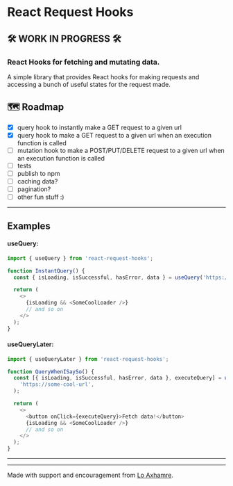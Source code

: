 # React Request Hooks

## 🛠 WORK IN PROGRESS 🛠

### React Hooks for fetching and mutating data.

A simple library that provides React hooks for making requests and accessing a bunch of useful states for the request made.

## 🗺 Roadmap

- [x] query hook to instantly make a GET request to a given url
- [x] query hook to make a GET request to a given url when an execution function is called
- [ ] mutation hook to make a POST/PUT/DELETE request to a given url when an execution function is called
- [ ] tests
- [ ] publish to npm
- [ ] caching data?
- [ ] pagination?
- [ ] other fun stuff :)

---

## Examples

#### useQuery:

```javascript
import { useQuery } from 'react-request-hooks';

function InstantQuery() {
  const { isLoading, isSuccessful, hasError, data } = useQuery('https://some-cool-url');

  return (
    <>
      {isLoading && <SomeCoolLoader />}
      // and so on
    </>
  );
}
```

#### useQueryLater:

```javascript
import { useQueryLater } from 'react-request-hooks';

function QueryWhenISaySo() {
  const [{ isLoading, isSuccessful, hasError, data }, executeQuery] = useQueryLater(
    'https://some-cool-url',
  );

  return (
    <>
      <button onClick={executeQuery}>Fetch data!</button>
      {isLoading && <SomeCoolLoader />}
      // and so on
    </>
  );
}
```

---

---

Made with support and encouragement from [Lo Axhamre](https://github.com/axhamre).
